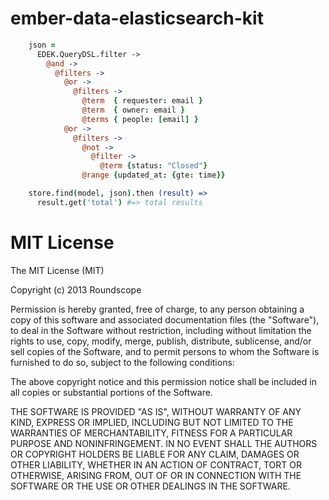 ember-data-elasticsearch-kit
============================
```coffee
    json =
      EDEK.QueryDSL.filter ->
        @and ->
          @filters ->
            @or ->
              @filters ->
                @term  { requester: email }
                @term  { owner: email }
                @terms { people: [email] }
            @or ->
              @filters ->
                @not ->
                  @filter ->
                    @term {status: "Closed"}
                @range {updated_at: {gte: time}}

    store.find(model, json).then (result) =>
      result.get('total') #=> total results
```


MIT License
===========

The MIT License (MIT)

Copyright (c) 2013 Roundscope

Permission is hereby granted, free of charge, to any person obtaining a copy
of this software and associated documentation files (the "Software"), to deal
in the Software without restriction, including without limitation the rights
to use, copy, modify, merge, publish, distribute, sublicense, and/or sell
copies of the Software, and to permit persons to whom the Software is
furnished to do so, subject to the following conditions:

The above copyright notice and this permission notice shall be included in
all copies or substantial portions of the Software.

THE SOFTWARE IS PROVIDED "AS IS", WITHOUT WARRANTY OF ANY KIND, EXPRESS OR
IMPLIED, INCLUDING BUT NOT LIMITED TO THE WARRANTIES OF MERCHANTABILITY,
FITNESS FOR A PARTICULAR PURPOSE AND NONINFRINGEMENT. IN NO EVENT SHALL THE
AUTHORS OR COPYRIGHT HOLDERS BE LIABLE FOR ANY CLAIM, DAMAGES OR OTHER
LIABILITY, WHETHER IN AN ACTION OF CONTRACT, TORT OR OTHERWISE, ARISING FROM,
OUT OF OR IN CONNECTION WITH THE SOFTWARE OR THE USE OR OTHER DEALINGS IN
THE SOFTWARE.
